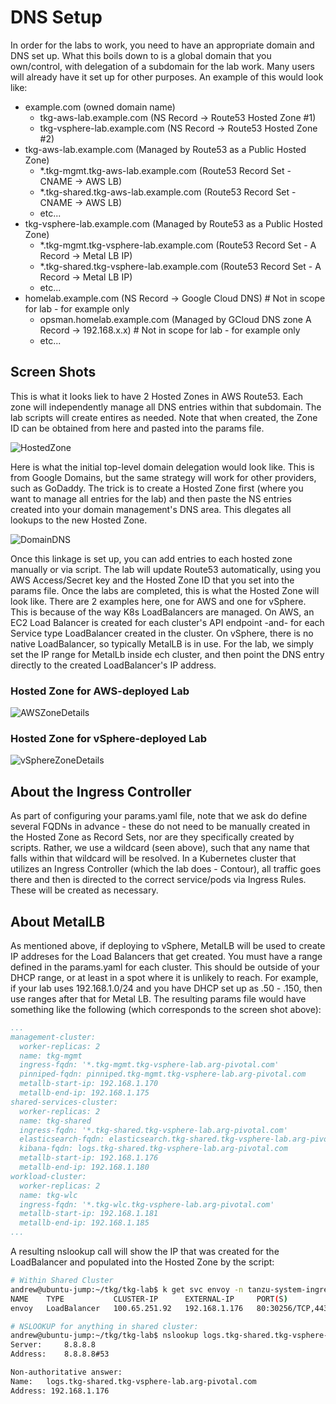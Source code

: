 # DNS Setup

In order for the labs to work, you need to have an appropriate domain and DNS set up.  What this boils down to is a global domain that you own/control, with delegation of a subdomain for the lab work.  Many users will already have it set up for other purposes.  An example of this would look like:
* example.com (owned domain name)
  * tkg-aws-lab.example.com (NS Record -> Route53 Hosted Zone #1)
  * tkg-vsphere-lab.example.com (NS Record -> Route53 Hosted Zone #2)
* tkg-aws-lab.example.com (Managed by Route53 as a Public Hosted Zone)
  * \*.tkg-mgmt.tkg-aws-lab.example.com (Route53 Record Set - CNAME -> AWS LB)
  * \*.tkg-shared.tkg-aws-lab.example.com (Route53 Record Set - CNAME -> AWS LB)
  * etc...
* tkg-vsphere-lab.example.com (Managed by Route53 as a Public Hosted Zone)
  * \*.tkg-mgmt.tkg-vsphere-lab.example.com (Route53 Record Set - A Record -> Metal LB IP)
  * \*.tkg-shared.tkg-vsphere-lab.example.com (Route53 Record Set - A Record -> Metal LB IP)
  * etc...
* homelab.example.com (NS Record -> Google Cloud DNS)     # Not in scope for lab - for example only
  * opsman.homelab.example.com (Managed by GCloud DNS zone A Record -> 192.168.x.x)   # Not in scope for lab - for example only
  * etc...

## Screen Shots

This is what it looks liek to have 2 Hosted Zones in AWS Route53.  Each zone will independently manage all DNS entries within that subdomain.  The lab scripts will create entires as needed.  Note that when created, the Zone ID can be obtained from here and pasted into the params file.

![HostedZone](HostedZones.png)

Here is what the initial top-level domain delegation would look like.  This is from Google Domains, but the same strategy will work for other providers, such as GoDaddy.  The trick is to create a Hosted Zone first (where you want to manage all entries for the lab) and then paste the NS entries created into your domain management's DNS area.  This dlegates all lookups to the new Hosted Zone.

![DomainDNS](DomainDNS.png)

Once this linkage is set up, you can add entries to each hosted zone manually or via script.  The lab will update Route53 automatically, using you AWS Access/Secret key and the Hosted Zone ID that you set into the params file.  Once the labs are completed, this is what the Hosted Zone will look like.  There are 2 examples here, one for AWS and one for vSphere.  This is because of the way K8s LoadBalancers are managed.  On AWS, an EC2 Load Balancer is created for each cluster's API endpoint -and- for each Service type LoadBalancer created in the cluster.  On vSphere, there is no native LoadBalancer, so typically MetalLB is in use.  For the lab, we simply set the IP range for MetalLb inside ech cluster, and then point the DNS entry directly to the created LoadBalancer's IP address.

### Hosted Zone for AWS-deployed Lab
![AWSZoneDetails](HostedZone1Details.png)  
### Hosted Zone for vSphere-deployed Lab
![vSphereZoneDetails](HostedZone2Details.png)  

## About the Ingress Controller

As part of configuring your params.yaml file, note that we ask do define several FQDNs in advance - these do not need to be manually created in the Hosted Zone as Record Sets, nor are they specifically created by scripts.  Rather, we use a wildcard (seen above), such that any name that falls within that wildcard will be resolved.  In a Kubernetes cluster that utilizes an Ingress Controller (which the lab does - Contour), all traffic goes there and then is directed to the correct service/pods via Ingress Rules. These will be created as necessary.

## About MetalLB

As mentioned above, if deploying to vSphere, MetalLB will be used to create IP addreses for the Load Balancers that get created.  You must have a range defined in the params.yaml for each cluster.  This should be outside of your DHCP range, or at least in a spot where it is unlikely to reach.  For example, if your lab uses 192.168.1.0/24 and you have DHCP set up as .50 - .150, then use ranges after that for Metal LB.  The resulting params file would have something like the following (which corresponds to the screen shot above):

```yaml
...
management-cluster:
  worker-replicas: 2
  name: tkg-mgmt
  ingress-fqdn: '*.tkg-mgmt.tkg-vsphere-lab.arg-pivotal.com'
  pinniped-fqdn: pinniped.tkg-mgmt.tkg-vsphere-lab.arg-pivotal.com
  metallb-start-ip: 192.168.1.170
  metallb-end-ip: 192.168.1.175
shared-services-cluster:
  worker-replicas: 2
  name: tkg-shared
  ingress-fqdn: '*.tkg-shared.tkg-vsphere-lab.arg-pivotal.com'
  elasticsearch-fqdn: elasticsearch.tkg-shared.tkg-vsphere-lab.arg-pivotal.com
  kibana-fqdn: logs.tkg-shared.tkg-vsphere-lab.arg-pivotal.com
  metallb-start-ip: 192.168.1.176
  metallb-end-ip: 192.168.1.180
workload-cluster:
  worker-replicas: 2
  name: tkg-wlc
  ingress-fqdn: '*.tkg-wlc.tkg-vsphere-lab.arg-pivotal.com'
  metallb-start-ip: 192.168.1.181
  metallb-end-ip: 192.168.1.185
...
``` 

A resulting nslookup call will show the IP that was created for the LoadBalancer and populated into the Hosted Zone by the script:

```bash
# Within Shared Cluster
andrew@ubuntu-jump:~/tkg/tkg-lab$ k get svc envoy -n tanzu-system-ingress
NAME    TYPE           CLUSTER-IP      EXTERNAL-IP     PORT(S)                      AGE
envoy   LoadBalancer   100.65.251.92   192.168.1.176   80:30256/TCP,443:30425/TCP   7d18h

# NSLOOKUP for anything in shared cluster:
andrew@ubuntu-jump:~/tkg/tkg-lab$ nslookup logs.tkg-shared.tkg-vsphere-lab.arg-pivotal.com
Server:		8.8.8.8
Address:	8.8.8.8#53

Non-authoritative answer:
Name:	logs.tkg-shared.tkg-vsphere-lab.arg-pivotal.com
Address: 192.168.1.176

```
